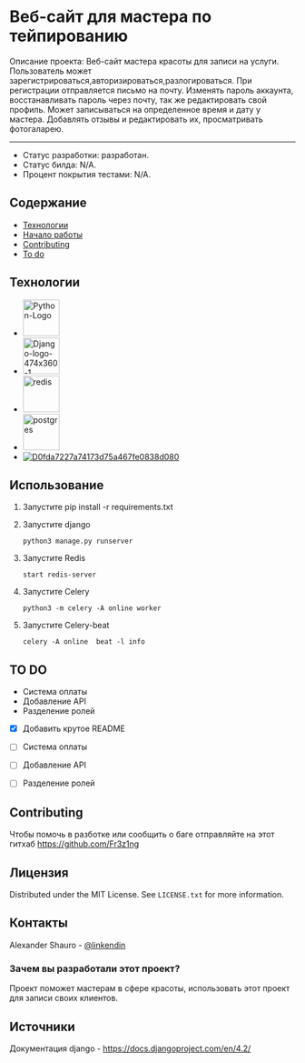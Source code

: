 # Веб-сайт для мастера по тейпированию
Описание проекта: Веб-сайт мастера красоты для записи на услуги. Пользователь может зарегистрироваться,авторизироваться,разлогироваться.
При регистрации отправляется письмо на почту. Изменять пароль аккаунта, восстанавливать пароль через почту, так же редактировать свой профиль.
Может записываться на определенное время и дату у мастера. Добавлять отзывы и редактировать их, просматривать фотогаларею.
***
* Статус разработки: разработан.
* Статус билда: N/A.
* Процент покрытия тестами: N/A.

## Содержание
- [Технологии](#технологии)
- [Начало работы](#использование)
- [Contributing](#contributing)
- [To do](#to-do)

## Технологии
- <a href="https://imgbb.com/"><img src="https://i.ibb.co/nMvphPm/Python-Logo.jpg" alt="Python-Logo" border="0" width="64" height="64"></a>
- <a href="https://ibb.co/b3cCNDW"><img src="https://i.ibb.co/b3cCNDW/Django-logo-474x360-1.jpg" alt="Django-logo-474x360-1" border="0" width="64" height="64"></a>
- <a href="https://ibb.co/LJZ0nrd"><img src="https://i.ibb.co/LJZ0nrd/redis.png" alt="redis" border="0" width="64" height="64"></a>
- <a href="https://ibb.co/FxTVQSx"><img src="https://i.ibb.co/FxTVQSx/postgres.png" alt="postgres" border="0" width="64" height="64"></a>
- <a href="https://imgbb.com/"><img src="https://i.ibb.co/TcLrtwr/D0fda7227a74173d75a467fe0838d080.jpg" alt="D0fda7227a74173d75a467fe0838d080" border="0"></a>


## Использование
1. Запустите pip install -r requirements.txt

2. Запустите django
   ```
   python3 manage.py runserver
   ```
3. Запустите Redis
   ```
   start redis-server  
   ```
4. Запустите Celery
   ```
   python3 -m celery -A online worker  
   ```
5. Запустите Celery-beat
   ```
   celery -A online  beat -l info   
   ```

## TO DO
* Система оплаты
* Добавление API
* Разделение ролей
- [x] Добавить крутое README
- [ ] Система оплаты
- [ ] Добавление API
- [ ] Разделение ролей


## Contributing
Чтобы помочь в разботке или сообщить о баге отправляйте на этот гитхаб https://github.com/Fr3z1ng


## Лицензия

Distributed under the MIT License. See `LICENSE.txt` for more information.


## Контакты

Alexander Shauro - [@linkendin](https://www.linkedin.com/in/alexander-shauro-1430b0274)

### Зачем вы разработали этот проект?
Проект поможет мастерам в сфере красоты, использовать этот проект для записи своих клиентов.

## Источники
Документация django - https://docs.djangoproject.com/en/4.2/
